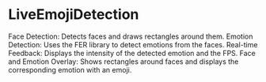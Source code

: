 # LiveEmojiDetection
Face Detection: Detects faces and draws rectangles around them. Emotion Detection: Uses the FER library to detect emotions from the faces. Real-time Feedback: Displays the intensity of the detected emotion and the FPS. Face and Emotion Overlay: Shows rectangles around faces and displays the corresponding emotion with an emoji. 
